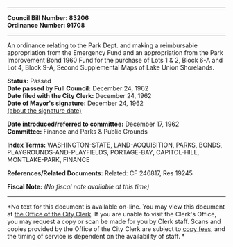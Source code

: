 * * * * *  
  
**Council Bill Number: [](#h0)[](#h2)83206**   
**Ordinance Number: 91708**  
  
* * * * *  
  
An ordinance relating to the Park Dept. and making a reimbursable appropriation from the Emergency Fund and an appropriation from the Park Improvement Bond 1960 Fund for the purchase of Lots 1 & 2, Block 6-A and Lot 4, Block 9-A, Second Supplemental Maps of Lake Union Shorelands.  
  
**Status:** Passed   
**Date passed by Full Council:** December 24, 1962   
**Date filed with the City Clerk:** December 24, 1962   
**Date of Mayor's signature:** December 24, 1962   
[(about the signature date)](/~public/approvaldate.htm)   
  
  
**Date introduced/referred to committee:** December 17, 1962   
**Committee:** Finance and Parks & Public Grounds   
  
**Index Terms:** WASHINGTON-STATE, LAND-ACQUISITION, PARKS, BONDS, PLAYGROUNDS-AND-PLAYFIELDS, PORTAGE-BAY, CAPITOL-HILL, MONTLAKE-PARK, FINANCE  
  
**References/Related Documents:** Related: CF 246817, Res 19245  
  
**Fiscal Note:** *(No fiscal note available at this time)*  
  
* * * * *  
  
*No text for this document is available on-line. You may view this document at [the Office of the City Clerk](http://www.seattle.gov/leg/clerk/contactUs.htm). If you are unable to visit the Clerk's Office, you may request a copy or scan be made for you by Clerk staff. Scans and copies provided by the Office of the City Clerk are subject to [copy fees](http://clerk.seattle.gov/~public/clerkfees.htm), and the timing of service is dependent on the availability of staff. *  
  
  
